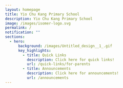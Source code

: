 ```yaml
---
layout: homepage
title: Yio Chu Kang Primary School
description: Yio Chu Kang Primary School
image: /images/isomer-logo.svg
permalink: /
notification: ""
sections:
  - hero:
      background: /images/Untitled_design__1_.gif
      key_highlights:
        - title: Quick Links
          description: Click here for quick links!
          url: /quick-links/for-parents
        - title: Announcements
          description: Click here for announcements!
          url: /announcements
---
```


